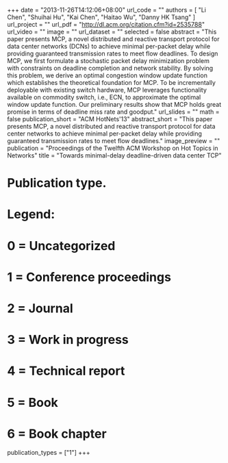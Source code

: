 +++
date = "2013-11-26T14:12:06+08:00"
url_code = ""
authors = [
  "Li Chen", "Shuihai Hu", "Kai Chen", "Haitao Wu", "Danny HK Tsang"
]
url_project = ""
url_pdf = "http://dl.acm.org/citation.cfm?id=2535788"
url_video = ""
image = ""
url_dataset = ""
selected = false
abstract = "This paper presents MCP, a novel distributed and reactive transport protocol for data center networks (DCNs) to achieve minimal per-packet delay while providing guaranteed transmission rates to meet flow deadlines. To design MCP, we first formulate a stochastic packet delay minimization problem with constraints on deadline completion and network stability. By solving this problem, we derive an optimal congestion window update function which establishes the theoretical foundation for MCP. To be incrementally deployable with existing switch hardware, MCP leverages functionality available on commodity switch, i.e., ECN, to approximate the optimal window update function. Our preliminary results show that MCP holds great promise in terms of deadline miss rate and goodput."
url_slides = ""
math = false
publication_short = "ACM HotNets'13"
abstract_short = "This paper presents MCP, a novel distributed and reactive transport protocol for data center networks to achieve minimal per-packet delay while providing guaranteed transmission rates to meet flow deadlines."
image_preview = ""
publication = "Proceedings of the Twelfth ACM Workshop on Hot Topics in Networks"
title = "Towards minimal-delay deadline-driven data center TCP"
# Publication type.
# Legend:
# 0 = Uncategorized
# 1 = Conference proceedings
# 2 = Journal
# 3 = Work in progress
# 4 = Technical report
# 5 = Book
# 6 = Book chapter
publication_types = ["1"]
+++
